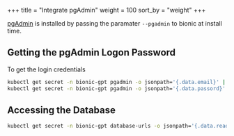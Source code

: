 +++
title = "Integrate pgAdmin"
weight = 100
sort_by = "weight"
+++

[pgAdmin](https://www.pgadmin.org/) is installed  by passing the paramater `--pgadmin` to bionic at install time.

## Getting the pgAdmin Logon Password

To get the login credentials

```sh
kubectl get secret -n bionic-gpt pgadmin -o jsonpath='{.data.email}' | base64 --decode
kubectl get secret -n bionic-gpt pgadmin -o jsonpath='{.data.passord}' | base64 --decode
```

## Accessing the Database

```sh
kubectl get secret -n bionic-gpt database-urls -o jsonpath='{.data.readonly-url}' | base64 --decode
```